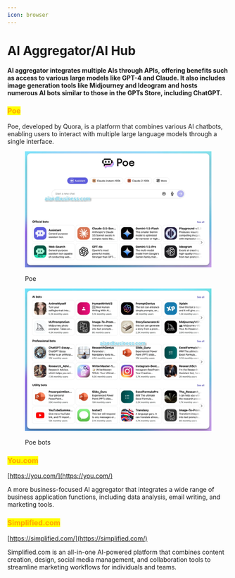 ```yaml
---
icon: browser
---
```


# AI Aggregator/AI Hub

**AI aggregator integrates multiple AIs through APIs, offering benefits such as access to various large models like GPT-4 and Claude. It also includes image generation tools like Midjourney and Ideogram and hosts numerous AI bots similar to those in the GPTs Store, including ChatGPT.**&#x20;

### <mark style="color:orange;">Poe</mark>

Poe, developed by Quora, is a platform that combines various AI chatbots, enabling users to interact with multiple large language models through a single interface.

<figure><img src="../.gitbook/assets/poe.webp" alt=""><figcaption><p>Poe</p></figcaption></figure>

<figure><img src="../.gitbook/assets/poe1.webp" alt=""><figcaption><p>Poe bots</p></figcaption></figure>

### <mark style="color:orange;">You.com</mark>

[https://you.com/](https://you.com/)

A more business-focused AI aggregator that integrates a wide range of business application functions, including data analysis, email writing, and marketing tools.



### <mark style="color:orange;">Simplified.com</mark>

[https://simplified.com/](https://simplified.com/)

Simplified.com is an all-in-one AI-powered platform that combines content creation, design, social media management, and collaboration tools to streamline marketing workflows for individuals and teams.



